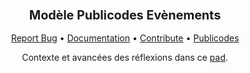 <div align="center">
  <h3 align="center">
	<big>Modèle Publicodes Evènements</big>
  </h3>
  <p align="center">
   <a href="https://github.com/Clemog/publicodes-evenements/issues">Report Bug</a>
   •
   <a href="https://clemog.github.io/publicodes-evenements/">Documentation</a>
   •
   <a href="https://github.com/Clemog/publicodes-evenements/blob/master/CONTRIBUTING.md">Contribute</a>
   •
   <a href="https://publi.codes">Publicodes</a>
  </p>

Contexte et avancées des réflexions dans ce [pad](https://pad.incubateur.net/KDMDYxQ2Tn2jWzzhQOut6A?both).

</div>
